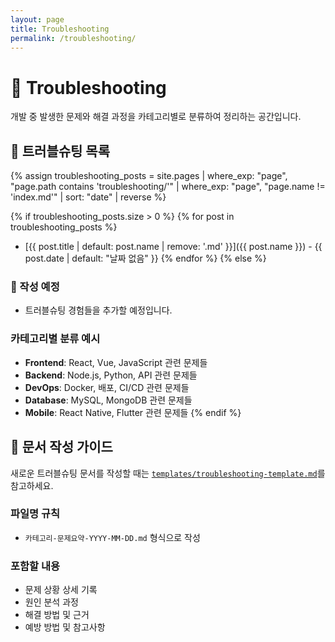 ```yaml
---
layout: page
title: Troubleshooting
permalink: /troubleshooting/
---
```


# 🔧 Troubleshooting

개발 중 발생한 문제와 해결 과정을 카테고리별로 분류하여 정리하는 공간입니다.

## 📂 트러블슈팅 목록

{% assign troubleshooting_posts = site.pages | where_exp: "page", "page.path contains 'troubleshooting/'" | where_exp: "page", "page.name != 'index.md'" | sort: "date" | reverse %}

{% if troubleshooting_posts.size > 0 %}
  {% for post in troubleshooting_posts %}
- [{{ post.title | default: post.name | remove: '.md' }}]({{ post.name }}) - {{ post.date | default: "날짜 없음" }}
  {% endfor %}
{% else %}
### 📝 작성 예정
- 트러블슈팅 경험들을 추가할 예정입니다.

### 카테고리별 분류 예시
- **Frontend**: React, Vue, JavaScript 관련 문제들
- **Backend**: Node.js, Python, API 관련 문제들  
- **DevOps**: Docker, 배포, CI/CD 관련 문제들
- **Database**: MySQL, MongoDB 관련 문제들
- **Mobile**: React Native, Flutter 관련 문제들
{% endif %}

## 📝 문서 작성 가이드

새로운 트러블슈팅 문서를 작성할 때는 [`templates/troubleshooting-template.md`](../templates/troubleshooting-template.md)를 참고하세요.

### 파일명 규칙
- `카테고리-문제요약-YYYY-MM-DD.md` 형식으로 작성

### 포함할 내용
- 문제 상황 상세 기록
- 원인 분석 과정
- 해결 방법 및 근거
- 예방 방법 및 참고사항
